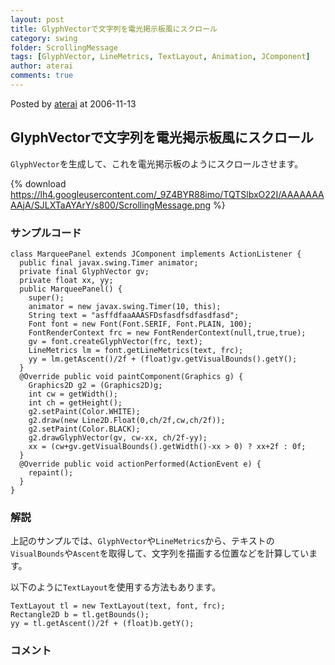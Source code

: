 ```yaml
---
layout: post
title: GlyphVectorで文字列を電光掲示板風にスクロール
category: swing
folder: ScrollingMessage
tags: [GlyphVector, LineMetrics, TextLayout, Animation, JComponent]
author: aterai
comments: true
---
```


Posted by [aterai](http://terai.xrea.jp/aterai.html) at 2006-11-13

## GlyphVectorで文字列を電光掲示板風にスクロール
`GlyphVector`を生成して、これを電光掲示板のようにスクロールさせます。


{% download https://lh4.googleusercontent.com/_9Z4BYR88imo/TQTSlbxO22I/AAAAAAAAAjA/SJLXTaAYArY/s800/ScrollingMessage.png %}

### サンプルコード
<pre class="prettyprint"><code>class MarqueePanel extends JComponent implements ActionListener {
  public final javax.swing.Timer animator;
  private final GlyphVector gv;
  private float xx, yy;
  public MarqueePanel() {
    super();
    animator = new javax.swing.Timer(10, this);
    String text = "asffdfaaAAASFDsfasdfsdfasdfasd";
    Font font = new Font(Font.SERIF, Font.PLAIN, 100);
    FontRenderContext frc = new FontRenderContext(null,true,true);
    gv = font.createGlyphVector(frc, text);
    LineMetrics lm = font.getLineMetrics(text, frc);
    yy = lm.getAscent()/2f + (float)gv.getVisualBounds().getY();
  }
  @Override public void paintComponent(Graphics g) {
    Graphics2D g2 = (Graphics2D)g;
    int cw = getWidth();
    int ch = getHeight();
    g2.setPaint(Color.WHITE);
    g2.draw(new Line2D.Float(0,ch/2f,cw,ch/2f));
    g2.setPaint(Color.BLACK);
    g2.drawGlyphVector(gv, cw-xx, ch/2f-yy);
    xx = (cw+gv.getVisualBounds().getWidth()-xx &gt; 0) ? xx+2f : 0f;
  }
  @Override public void actionPerformed(ActionEvent e) {
    repaint();
  }
}
</code></pre>

### 解説
上記のサンプルでは、`GlyphVector`や`LineMetrics`から、テキストの`VisualBounds`や`Ascent`を取得して、文字列を描画する位置などを計算しています。

以下のように`TextLayout`を使用する方法もあります。

<pre class="prettyprint"><code>TextLayout tl = new TextLayout(text, font, frc);
Rectangle2D b = tl.getBounds();
yy = tl.getAscent()/2f + (float)b.getY();
</code></pre>

### コメント
